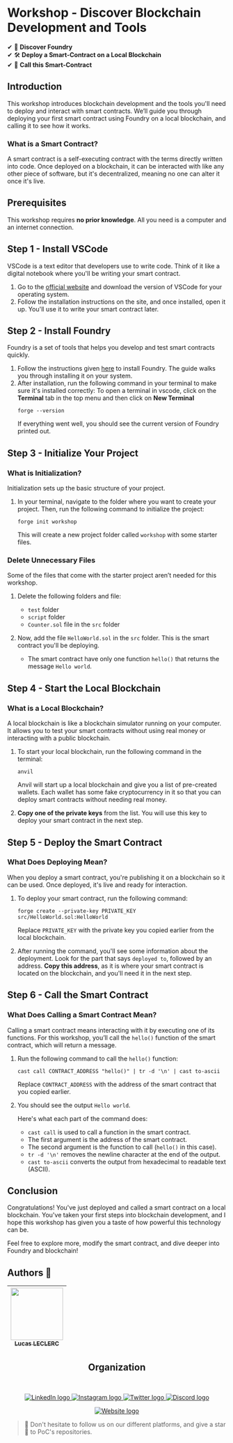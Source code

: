 # Workshop - Discover Blockchain Development and Tools

✔ 📖 **Discover Foundry**  
✔ 🛠️ **Deploy a Smart-Contract on a Local Blockchain**  
✔ 🚀 **Call this Smart-Contract**

## Introduction

This workshop introduces blockchain development and the tools you'll need to deploy and interact with smart contracts. We’ll guide you through deploying your first smart contract using Foundry on a local blockchain, and calling it to see how it works.

### What is a Smart Contract?
A smart contract is a self-executing contract with the terms directly written into code. Once deployed on a blockchain, it can be interacted with like any other piece of software, but it's decentralized, meaning no one can alter it once it's live.

## Prerequisites

This workshop requires **no prior knowledge**. All you need is a computer and an internet connection.

## Step 1 - Install VSCode

VSCode is a text editor that developers use to write code. Think of it like a digital notebook where you'll be writing your smart contract.

1. Go to the [official website](https://code.visualstudio.com/download) and download the version of VSCode for your operating system.
2. Follow the installation instructions on the site, and once installed, open it up. You'll use it to write your smart contract later.

## Step 2 - Install Foundry

Foundry is a set of tools that helps you develop and test smart contracts quickly.

1. Follow the instructions given [here](https://book.getfoundry.sh/getting-started/installation) to install Foundry. The guide walks you through installing it on your system.
2. After installation, run the following command in your terminal to make sure it's installed correctly:
   To open a terminal in vscode, click on the **Terminal** tab in the top menu and then click on **New Terminal**
   ```shell
   forge --version
   ```
   If everything went well, you should see the current version of Foundry printed out.


## Step 3 - Initialize Your Project

### What is Initialization?
Initialization sets up the basic structure of your project.

1. In your terminal, navigate to the folder where you want to create your project. Then, run the following command to initialize the project:

   ```shell
   forge init workshop
   ```

   This will create a new project folder called `workshop` with some starter files.

### Delete Unnecessary Files
Some of the files that come with the starter project aren’t needed for this workshop.

1. Delete the following folders and file:
   - `test` folder
   - `script` folder
   - `Counter.sol` file in the `src` folder

2. Now, add the file `HelloWorld.sol` in the `src` folder. This is the smart contract you'll be deploying.
   - The smart contract have only one function `hello()` that returns the message `Hello world`.

## Step 4 - Start the Local Blockchain

### What is a Local Blockchain?
A local blockchain is like a blockchain simulator running on your computer. It allows you to test your smart contracts without using real money or interacting with a public blockchain.

1. To start your local blockchain, run the following command in the terminal:

   ```shell
   anvil
   ```

   Anvil will start up a local blockchain and give you a list of pre-created wallets. Each wallet has some fake cryptocurrency in it so that you can deploy smart contracts without needing real money.

2. **Copy one of the private keys** from the list. You will use this key to deploy your smart contract in the next step.

## Step 5 - Deploy the Smart Contract

### What Does Deploying Mean?
When you deploy a smart contract, you're publishing it on a blockchain so it can be used. Once deployed, it's live and ready for interaction.

1. To deploy your smart contract, run the following command:

   ```shell
   forge create --private-key PRIVATE_KEY src/HelloWorld.sol:HelloWorld
   ```

   Replace `PRIVATE_KEY` with the private key you copied earlier from the local blockchain. 

2. After running the command, you'll see some information about the deployment. Look for the part that says `deployed to`, followed by an address. **Copy this address**, as it is where your smart contract is located on the blockchain, and you'll need it in the next step.

## Step 6 - Call the Smart Contract

### What Does Calling a Smart Contract Mean?
Calling a smart contract means interacting with it by executing one of its functions. For this workshop, you’ll call the `hello()` function of the smart contract, which will return a message.

1. Run the following command to call the `hello()` function:

   ```shell
   cast call CONTRACT_ADDRESS "hello()" | tr -d '\n' | cast to-ascii
   ```

   Replace `CONTRACT_ADDRESS` with the address of the smart contract that you copied earlier.

2. You should see the output `Hello world`. 

   Here's what each part of the command does:
   - `cast call` is used to call a function in the smart contract.
   - The first argument is the address of the smart contract.
   - The second argument is the function to call (`hello()` in this case).
   - `tr -d '\n'` removes the newline character at the end of the output.
   - `cast to-ascii` converts the output from hexadecimal to readable text (ASCII).

## Conclusion

Congratulations! You've just deployed and called a smart contract on a local blockchain. You've taken your first steps into blockchain development, and I hope this workshop has given you a taste of how powerful this technology can be.

Feel free to explore more, modify the smart contract, and dive deeper into Foundry and blockchain!


## Authors 👋

| [<img src="https://github.com/Intermarch3.png" width=120><br><sub>Lucas LECLERC</sub>](https://github.com/Intermarch3) |
| :--------------------------------------------------------------------------------------------------------------------: |

<h2 align="center">Organization</h2>
<br/>
<p align='center'>
    <a href="https://www.linkedin.com/company/pocinnovation/mycompany/">
        <img src="https://img.shields.io/badge/LinkedIn-0077B5?style=for-the-badge&logo=linkedin&logoColor=white" alt="LinkedIn logo">
    </a>
    <a href="https://www.instagram.com/pocinnovation/">
        <img src="https://img.shields.io/badge/Instagram-E4405F?style=for-the-badge&logo=instagram&logoColor=white" alt="Instagram logo">
    </a>
    <a href="https://twitter.com/PoCInnovation">
        <img src="https://img.shields.io/badge/Twitter-1DA1F2?style=for-the-badge&logo=twitter&logoColor=white" alt="Twitter logo">
    </a>
    <a href="https://discord.com/invite/Yqq2ADGDS7">
        <img src="https://img.shields.io/badge/Discord-7289DA?style=for-the-badge&logo=discord&logoColor=white" alt="Discord logo">
    </a>
</p>
<p align="center">
    <a href="https://www.poc-innovation.fr/">
        <img src="https://img.shields.io/badge/WebSite-1a2b6d?style=for-the-badge&logo=GitHub Sponsors&logoColor=white" alt="Website logo">
    </a>
</p>

> 🚀 Don't hesitate to follow us on our different platforms, and give a star 🌟 to PoC's repositories.
